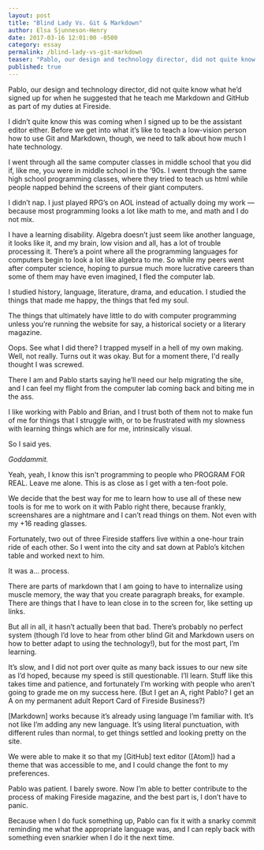 ```yaml
---
layout: post
title: "Blind Lady Vs. Git & Markdown"
author: Elsa Sjunneson-Henry
date: 2017-03-16 12:01:00 -0500
category: essay
permalink: /blind-lady-vs-git-markdown
teaser: "Pablo, our design and technology director, did not quite know what he’d signed up for when he suggested that he teach me markdown and GitHub as part of my duties as assistant editor at Fireside."
published: true
---
```


Pablo, our design and technology director, did not quite know what he’d signed up for when he suggested that he teach me Markdown and GitHub as part of my duties at Fireside.

I didn’t quite know this was coming when I signed up to be the assistant editor either. Before we get into what it’s like to teach a low-vision person how to use Git and Markdown, though, we need to talk about how much I hate technology.

I went through all the same computer classes in middle school that you did if, like me, you were in middle school in the ‘90s. I went through the same high school programming classes, where they tried to teach us html while people napped behind the screens of their giant computers.

I didn’t nap. I just played RPG’s on AOL instead of actually doing my work — because most programming looks a lot like math to me, and math and I do not mix.

I have a learning disability. Algebra doesn’t just seem like another language, it looks like it, and my brain, low vision and all, has a lot of trouble processing it. There’s a point where all the programming languages for computers begin to look a lot like algebra to me. So while my peers went after computer science, hoping to pursue much more lucrative careers than some of them may have even imagined, I fled the computer lab.

I studied history, language, literature, drama, and education. I studied the things that made me happy, the things that fed my soul.

The things that ultimately have little to do with computer programming unless you’re running the website for say, a historical society or a literary magazine.

Oops. See what I did there? I trapped myself in a hell of my own making. Well, not really. Turns out it was okay. But for a moment there, I'd really thought I was screwed.

There I am and Pablo starts saying he’ll need our help migrating the site, and I can feel my flight from the computer lab coming back and biting me in the ass.

I like working with Pablo and Brian, and I trust both of them not to make fun of me for things that I struggle with, or to be frustrated with my slowness with learning things which are for me, intrinsically visual.

So I said yes.

*Goddammit.*

Yeah, yeah, I know this isn't programming to people who PROGRAM FOR REAL. Leave me alone. This is as close as I get with a ten-foot pole.

We decide that the best way for me to learn how to use all of these new tools is for me to work on it with Pablo right there, because frankly, screenshares are a nightmare and I can’t read things on them. Not even with my +16 reading glasses.

Fortunately, two out of three Fireside staffers live within a one-hour train ride of each other. So I went into the city and sat down at Pablo’s kitchen table and worked next to him.

It was a... process.

There are parts of markdown that I am going to have to internalize using muscle memory, the way that you create paragraph breaks, for example. There are things that I have to lean close in to the screen for, like setting up links.

But all in all, it hasn’t actually been that bad. There’s probably no perfect system (though I’d love to hear from other blind Git and Markdown users on how to better adapt to using the technology!), but for the most part, I’m learning.

It’s slow, and I did not port over quite as many back issues to our new site as I’d hoped, because my speed is still questionable. I’ll learn. Stuff like this takes time and patience, and fortunately I’m working with people who aren’t going to grade me on my success here. (But I get an A, right Pablo? I get an A on my permanent adult Report Card of Fireside Business?)

[Markdown] works because it’s already using language I’m familiar with. It’s not like I’m adding any new language. It’s using literal punctuation, with different rules than normal, to get things settled and looking pretty on the site.

We were able to make it so that my [GitHub] text editor ([Atom]) had a theme that was accessible to me, and I could change the font to my preferences.

Pablo was patient. I barely swore. Now I’m able to better contribute to the process of making Fireside magazine, and the best part is, I don’t have to panic.

Because when I do fuck something up, Pablo can fix it with a snarky commit reminding me what the appropriate language was, and I can reply back with something even snarkier when I do it the next time.
